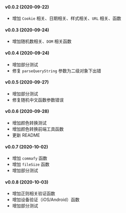 #### v0.0.2 (2020-09-22)
* 增加 `Cookie` 相关、日期相关、样式相关、`URL` 相关、函数

#### v0.0.3 (2020-09-24)
* 增加随机数相关、`DOM` 相关函数

#### v0.0.4 (2020-09-24)
* 增加部分测试
* 修复 `parseQueryString` 参数为二级对象下出错

#### v0.0.5 (2020-09-27)
* 增加部分测试
* 修复随机中文函数参数错误


#### v0.0.6 (2020-09-28)
* 增加颜色转换测试
* 增加颜色转换前端工具函数
* 更新 README


#### v0.0.7 (2020-10-02)
* 增加 `commafy` 函数
* 增加 `fileSize` 函数
* 增加部分测试


#### v0.0.8 (2020-10-03)
* 增加正则相关验证函数
* 增加设备验证（iOS/Android）函数
* 增加部分测试
